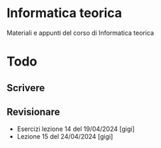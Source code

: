 # Informatica teorica

Materiali e appunti del corso di Informatica teorica

# Todo

## Scrivere

## Revisionare

- Esercizi lezione 14 del 19/04/2024 [gigi]
- Lezione 15 del 24/04/2024 [gigi]
